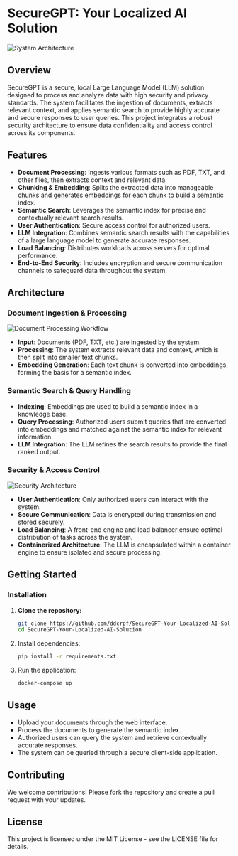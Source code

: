 # SecureGPT: Your Localized AI Solution

![System Architecture](./path_to_your_image/SihLLMEmbedding.jpg)

## Overview

SecureGPT is a secure, local Large Language Model (LLM) solution designed to process and analyze data with high security and privacy standards. The system facilitates the ingestion of documents, extracts relevant context, and applies semantic search to provide highly accurate and secure responses to user queries. This project integrates a robust security architecture to ensure data confidentiality and access control across its components.

## Features

- **Document Processing**: Ingests various formats such as PDF, TXT, and other files, then extracts context and relevant data.
- **Chunking & Embedding**: Splits the extracted data into manageable chunks and generates embeddings for each chunk to build a semantic index.
- **Semantic Search**: Leverages the semantic index for precise and contextually relevant search results.
- **User Authentication**: Secure access control for authorized users.
- **LLM Integration**: Combines semantic search results with the capabilities of a large language model to generate accurate responses.
- **Load Balancing**: Distributes workloads across servers for optimal performance.
- **End-to-End Security**: Includes encryption and secure communication channels to safeguard data throughout the system.

## Architecture

### Document Ingestion & Processing
![Document Processing Workflow](./path_to_your_image/Untitled.png)

- **Input**: Documents (PDF, TXT, etc.) are ingested by the system.
- **Processing**: The system extracts relevant data and context, which is then split into smaller text chunks.
- **Embedding Generation**: Each text chunk is converted into embeddings, forming the basis for a semantic index.
  
### Semantic Search & Query Handling
- **Indexing**: Embeddings are used to build a semantic index in a knowledge base.
- **Query Processing**: Authorized users submit queries that are converted into embeddings and matched against the semantic index for relevant information.
- **LLM Integration**: The LLM refines the search results to provide the final ranked output.

### Security & Access Control
![Security Architecture](./path_to_your_image/Untitled.png)

- **User Authentication**: Only authorized users can interact with the system.
- **Secure Communication**: Data is encrypted during transmission and stored securely.
- **Load Balancing**: A front-end engine and load balancer ensure optimal distribution of tasks across the system.
- **Containerized Architecture**: The LLM is encapsulated within a container engine to ensure isolated and secure processing.

## Getting Started


### Installation
1. **Clone the repository:**
   ```bash
   git clone https://github.com/ddcrpf/SecureGPT-Your-Localized-AI-Solution.git
   cd SecureGPT-Your-Localized-AI-Solution

2. Install dependencies:
    ```bash
    pip install -r requirements.txt
    ```
3. Run the application:
    ```bash
    docker-compose up
    ```

## Usage
- Upload your documents through the web interface.
- Process the documents to generate the semantic index.
- Authorized users can query the system and retrieve contextually accurate responses.
- The system can be queried through a secure client-side application.

## Contributing
We welcome contributions! Please fork the repository and create a pull request with your updates.

## License
This project is licensed under the MIT License - see the LICENSE file for details.
